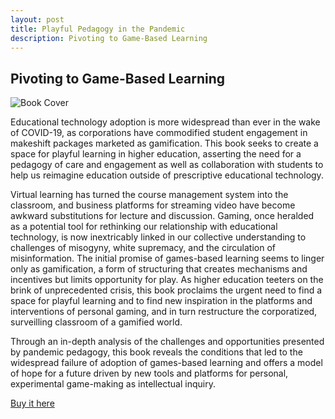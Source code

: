 ```yaml
---
layout: post
title: Playful Pedagogy in the Pandemic
description: Pivoting to Game-Based Learning
---
```


## Pivoting to Game-Based Learning

![Book Cover](/gradsitedemo/assets/images/pandemic.jpg "Playful Pedagogy")

Educational technology adoption is more widespread than ever in the wake of COVID-19, as corporations have commodified student engagement in makeshift packages marketed as gamification. This book seeks to create a space for playful learning in higher education, asserting the need for a pedagogy of care and engagement as well as collaboration with students to help us reimagine education outside of prescriptive educational technology.

Virtual learning has turned the course management system into the classroom, and business platforms for streaming video have become awkward substitutions for lecture and discussion. Gaming, once heralded as a potential tool for rethinking our relationship with educational technology, is now inextricably linked in our collective understanding to challenges of misogyny, white supremacy, and the circulation of misinformation. The initial promise of games-based learning seems to linger only as gamification, a form of structuring that creates mechanisms and incentives but limits opportunity for play. As higher education teeters on the brink of unprecedented crisis, this book proclaims the urgent need to find a space for playful learning and to find new inspiration in the platforms and interventions of personal gaming, and in turn restructure the corporatized, surveilling classroom of a gamified world.

Through an in-depth analysis of the challenges and opportunities presented by pandemic pedagogy, this book reveals the conditions that led to the widespread failure of adoption of games-based learning and offers a model of hope for a future driven by new tools and platforms for personal, experimental game-making as intellectual inquiry.

[Buy it here](https://www.routledge.com/Playful-Pedagogy-in-the-Pandemic-Pivoting-to-Games-Based-Learning/Johnson-Salter/p/book/9781032251264)
